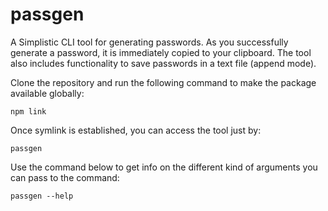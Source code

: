 # passgen
A Simplistic CLI tool for generating passwords. As you successfully generate a password, it is immediately copied to your clipboard. The tool also includes functionality to save passwords in a text file (append mode).

Clone the repository and run the following command to make the package available globally:

    npm link

Once symlink is established, you can access the tool just by:

    passgen

Use the command below to get info on the different kind of arguments you can pass to the command:

    passgen --help
    
